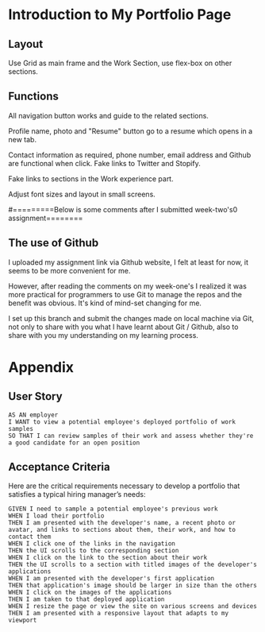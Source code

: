   # Introduction to My Portfolio Page

## Layout
Use Grid as main frame and the Work Section, use flex-box on other sections.

## Functions

All navigation button works and guide to the related sections.

Profile name, photo and "Resume" button go to a resume which opens in a new tab.

Contact information as required, phone number, email address and Github are functional when click. Fake links to Twitter and Stopify.

Fake links to sections in the Work experience part.

Adjust font sizes and layout in small screens.


#=========Below is some comments after I submitted week-two's0 assignment========

## The use of Github

I uploaded my assignment link via Github website, I felt at least for now, it seems to be more convenient for me. 

However, after reading the comments on my week-one's I realized it was more practical for programmers to use Git to manage the repos and the benefit was obvious. It's kind of mind-set changing for me.

I set up this branch and submit the changes made on local machine via Git, not only to share with you what I have learnt about Git / Github, also to share with you my understanding on my learning process.


# Appendix

## User Story

```
AS AN employer
I WANT to view a potential employee's deployed portfolio of work samples
SO THAT I can review samples of their work and assess whether they're a good candidate for an open position
```


## Acceptance Criteria

Here are the critical requirements necessary to develop a portfolio that satisfies a typical hiring manager’s needs:

```
GIVEN I need to sample a potential employee's previous work
WHEN I load their portfolio
THEN I am presented with the developer's name, a recent photo or avatar, and links to sections about them, their work, and how to contact them
WHEN I click one of the links in the navigation
THEN the UI scrolls to the corresponding section
WHEN I click on the link to the section about their work
THEN the UI scrolls to a section with titled images of the developer's applications
WHEN I am presented with the developer's first application
THEN that application's image should be larger in size than the others
WHEN I click on the images of the applications
THEN I am taken to that deployed application
WHEN I resize the page or view the site on various screens and devices
THEN I am presented with a responsive layout that adapts to my viewport
```

